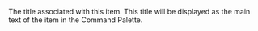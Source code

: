 The title associated with this item. This title will be displayed as the main text of the item in the Command Palette.
